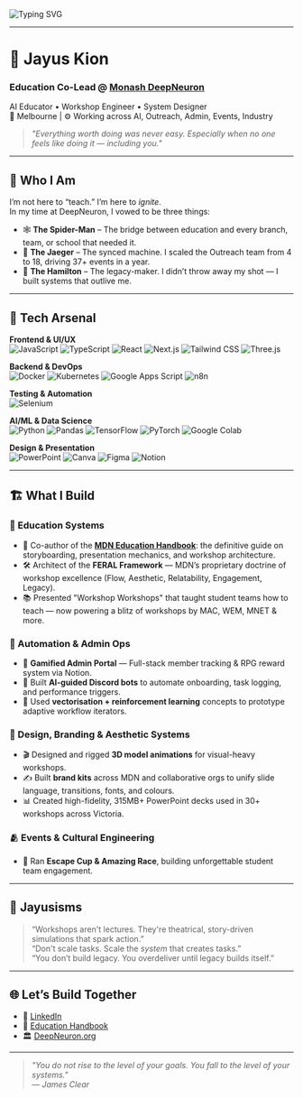 <img src="https://readme-typing-svg.demolab.com?font=Fira+Code&weight=500&pause=1000&color=F75492&center=true&width=600&lines=Hi+I'm+Jayus+Kion+%F0%9F%91%8B;Education+Lead+%40+DeepNeuron+%F0%9F%94%A5;Builder+of+Systems%2C+Speaker+of+Legacy;Storyboards%2C+Slides%2C+and+Sparks" alt="Typing SVG" />

---

# 🧠 Jayus Kion

### Education Co-Lead @ [Monash DeepNeuron](https://deepneuron.org/)  
AI Educator • Workshop Engineer • System Designer  
📍 Melbourne | ⚙️ Working across AI, Outreach, Admin, Events, Industry

> *"Everything worth doing was never easy. Especially when no one feels like doing it — including you."*

---

## 💼 Who I Am

I’m not here to “teach.” I’m here to *ignite*.  
In my time at DeepNeuron, I vowed to be three things:

- 🕸 **The Spider-Man** – The bridge between education and every branch, team, or school that needed it.
- 🤖 **The Jaeger** – The synced machine. I scaled the Outreach team from 4 to 18, driving 37+ events in a year.
- 🎤 **The Hamilton** – The legacy-maker. I didn’t throw away my shot — I built systems that outlive me.

---

## 🧰 Tech Arsenal

**Frontend & UI/UX**  
![JavaScript](https://img.shields.io/badge/JavaScript-F7DF1E?style=flat&logo=javascript&logoColor=black)
![TypeScript](https://img.shields.io/badge/TypeScript-3178C6?style=flat&logo=typescript&logoColor=white)
![React](https://img.shields.io/badge/React-61DAFB?style=flat&logo=react&logoColor=black)
![Next.js](https://img.shields.io/badge/Next.js-000000?style=flat&logo=nextdotjs&logoColor=white)
![Tailwind CSS](https://img.shields.io/badge/TailwindCSS-38B2AC?style=flat&logo=tailwind-css&logoColor=white)
![Three.js](https://img.shields.io/badge/Three.js-000000?style=flat&logo=three.js&logoColor=white)

**Backend & DevOps**  
![Docker](https://img.shields.io/badge/Docker-2496ED?style=flat&logo=docker&logoColor=white)
![Kubernetes](https://img.shields.io/badge/Kubernetes-326CE5?style=flat&logo=kubernetes&logoColor=white)
![Google Apps Script](https://img.shields.io/badge/Google%20Apps%20Script-4285F4?style=flat&logo=google&logoColor=white)
![n8n](https://img.shields.io/badge/n8n-FF6D00?style=flat&logo=n8n&logoColor=white)

**Testing & Automation**  
![Selenium](https://img.shields.io/badge/Selenium-43B02A?style=flat&logo=selenium&logoColor=white)

**AI/ML & Data Science**  
![Python](https://img.shields.io/badge/Python-3776AB?style=flat&logo=python&logoColor=white)
![Pandas](https://img.shields.io/badge/Pandas-150458?style=flat&logo=pandas&logoColor=white)
![TensorFlow](https://img.shields.io/badge/TensorFlow-FF6F00?style=flat&logo=tensorflow&logoColor=white)
![PyTorch](https://img.shields.io/badge/PyTorch-EE4C2C?style=flat&logo=pytorch&logoColor=white)
![Google Colab](https://img.shields.io/badge/Google%20Colab-F9AB00?style=flat&logo=google-colab&logoColor=black)

**Design & Presentation**  
![PowerPoint](https://img.shields.io/badge/PowerPoint-B7472A?style=flat&logo=microsoft-powerpoint&logoColor=white)
![Canva](https://img.shields.io/badge/Canva-00C4CC?style=flat&logo=canva&logoColor=white)
![Figma](https://img.shields.io/badge/Figma-F24E1E?style=flat&logo=figma&logoColor=white)
![Notion](https://img.shields.io/badge/Notion-000000?style=flat&logo=notion&logoColor=white)

---

## 🏗 What I Build

### 🧠 Education Systems
- 🧾 Co-author of the [**MDN Education Handbook**](https://bit.ly/mdneducation): the definitive guide on storyboarding, presentation mechanics, and workshop architecture.
- 🛠 Architect of the **FERAL Framework** — MDN’s proprietary doctrine of workshop excellence (Flow, Aesthetic, Relatability, Engagement, Legacy).
- 📚 Presented "Workshop Workshops" that taught student teams how to teach — now powering a blitz of workshops by MAC, WEM, MNET & more.

### 🧩 Automation & Admin Ops
- 🧠 **Gamified Admin Portal** — Full-stack member tracking & RPG reward system via Notion.
- 🤖 Built **AI-guided Discord bots** to automate onboarding, task logging, and performance triggers.
- 🔁 Used **vectorisation + reinforcement learning** concepts to prototype adaptive workflow iterators.

### 🎨 Design, Branding & Aesthetic Systems
- 🎬 Designed and rigged **3D model animations** for visual-heavy workshops.
- ✍️ Built **brand kits** across MDN and collaborative orgs to unify slide language, transitions, fonts, and colours.
- 📊 Created high-fidelity, 315MB+ PowerPoint decks used in 30+ workshops across Victoria.

### 🫂 Events & Cultural Engineering
- 🎤 Ran **Escape Cup & Amazing Race**, building unforgettable student team engagement.

---

## 🎤 Jayusisms

> “Workshops aren't lectures. They're theatrical, story-driven simulations that spark action.”  
> “Don't scale tasks. Scale the *system* that creates tasks.”  
> “You don’t build legacy. You overdeliver until legacy builds itself.”

---

## 🌐 Let’s Build Together

- 🔗 [LinkedIn](https://www.linkedin.com/in/jayus-kion-b4441b1b8/)
- 🧠 [Education Handbook](https://bit.ly/mdneducation)
- 🏛 [DeepNeuron.org](https://deepneuron.org/)
---

> *"You do not rise to the level of your goals. You fall to the level of your systems."*  
> — *James Clear*

